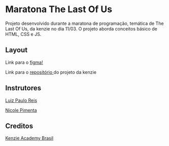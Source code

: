 # Maratona The Last Of Us

Projeto desenvolvido durante a maratona de programação, temática de The Last Of Us, da kenzie no dia 11/03. O projeto aborda conceitos básico de HTML, CSS e JS.

## Layout
Link para o <a href="https://www.figma.com/file/E8MXdl9rjgThlbZYMAjX39/Maratona-Kenzie---The-Last-of-Us?node-id=0-1">  figma! </a>

Link para o <a href="https://github.com/Kenzie-Academy-Brasil-Developers/Maratona-the-last-of-us">  repositório </a> do projeto da kenzie
## Instrutores

<a href=”https://www.linkedin.com/in/luiz-paulo-reis-cardoso/”>Luiz Paulo Reis </a>

<a href=”https://www.linkedin.com/in/nicole-pimenta/”> Nicole Pimenta </a>

## Creditos

<a href=”https://github.com/Kenzie-Academy-Brasil-Developers”> Kenzie Academy Brasil </a>